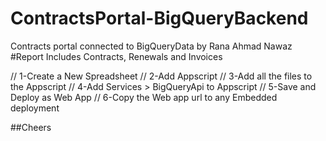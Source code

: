 # ContractsPortal-BigQueryBackend
Contracts portal connected to BigQueryData by Rana Ahmad Nawaz
#Report Includes Contracts, Renewals and Invoices

// 1-Create a New Spreadsheet
// 2-Add Appscript
// 3-Add all the files to the Appscript
// 4-Add Services > BigQueryApi to Appscript
// 5-Save and Deploy as Web App
// 6-Copy the Web app url to any Embedded deployment 

##Cheers
